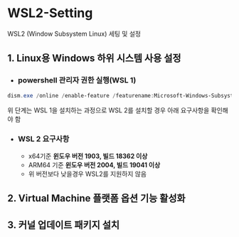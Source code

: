 # WSL2-Setting
WSL2 (Window Subsystem Linux) 세팅 및 설정



## 1. Linux용 Windows 하위 시스템 사용 설정

- ### powershell 관리자 권한 실행(WSL 1)

```powershell
dism.exe /online /enable-feature /featurename:Microsoft-Windows-Subsystem-Linux /all /norestart
```

위 단계는 WSL 1을 설치하는 과정으로 WSL 2를 설치할 경우 아래 요구사항을 확인해야 함

- ### WSL 2 요구사항

  - x64기준 **윈도우 버전 1903, 빌드 18362 이상**
  - ARM64 기준 **윈도우 버전 2004, 빌드 19041 이상**
  - 위 버전보다 낮을경우 WSL2를 지원하지 않음



## 2. Virtual Machine 플랫폼 옵션 기능 활성화



## 3. 커널 업데이트 패키지 설치

